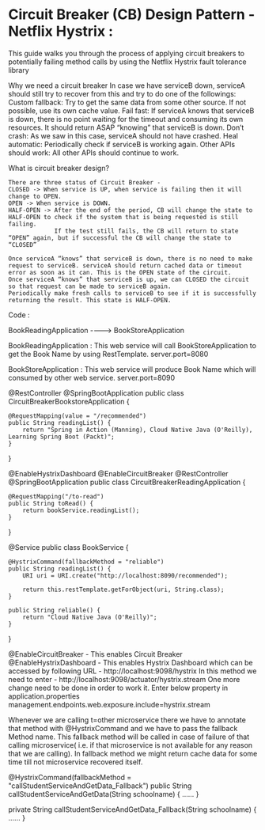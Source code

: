 # Circuit Breaker (CB) Design Pattern - Netflix Hystrix :

This guide walks you through the process of applying circuit breakers to potentially failing method calls by using the Netflix Hystrix fault tolerance library

Why we need a circuit breaker
	In case we have serviceB down, serviceA should still try to recover from this and try to do one of the followings:
	Custom fallback: 
		Try to get the same data from some other source. If not possible, use its own cache value.
	Fail fast: 
		If serviceA knows that serviceB is down, there is no point waiting for the timeout and consuming its own resources. It should return ASAP “knowing” that serviceB is down.
	Don’t crash: 
		As we saw in this case, serviceA should not have crashed.
	Heal automatic: 
		Periodically check if serviceB is working again.
	Other APIs should work: 
		All other APIs should continue to work.
		
What is circuit breaker design?
	
	There are three status of Circuit Breaker - 
	CLOSED -> When service is UP, when service is failing then it will change to OPEN.
	OPEN -> When service is DOWN.
	HALF-OPEN -> After the end of the period, CB will change the state to HALF-OPEN to check if the system that is being requested is still failing. 
				 If the test still fails, the CB will return to state “OPEN” again, but if successful the CB will change the state to “CLOSED”

	Once serviceA “knows” that serviceB is down, there is no need to make request to serviceB. serviceA should return cached data or timeout error as soon as it can. This is the OPEN state of the circuit.
	Once serviceA “knows” that serviceB is up, we can CLOSED the circuit so that request can be made to serviceB again.
	Periodically make fresh calls to serviceB to see if it is successfully returning the result. This state is HALF-OPEN.

Code : 

BookReadingApplication ----> BookStoreApplication

BookReadingApplication :
	This web service will call BookStoreApplication to get the Book Name by using RestTemplate.
	server.port=8080
	
BookStoreApplication :
	This web service will produce Book Name which will consumed by other web service.
	server.port=8090 


@RestController
@SpringBootApplication
public class CircuitBreakerBookstoreApplication {

	@RequestMapping(value = "/recommended")
	public String readingList() {
		return "Spring in Action (Manning), Cloud Native Java (O'Reilly), Learning Spring Boot (Packt)";
	}
}

@EnableHystrixDashboard
@EnableCircuitBreaker
@RestController
@SpringBootApplication
public class CircuitBreakerReadingApplication {

	@RequestMapping("/to-read")
	public String toRead() {
		return bookService.readingList();
	}
}

@Service
public class BookService {

	@HystrixCommand(fallbackMethod = "reliable")
	public String readingList() {
		URI uri = URI.create("http://localhost:8090/recommended");

		return this.restTemplate.getForObject(uri, String.class);
	}

	public String reliable() {
		return "Cloud Native Java (O'Reilly)";
	}
}

@EnableCircuitBreaker - This enables Circuit Breaker
@EnableHystrixDashboard - This enables Hystrix Dashboard which can be accessed by following URL -
http://localhost:9098/hystrix
In this method we need to enter - http://localhost:9098/actuator/hystrix.stream
One more change need to be done in order to work it. Enter below property in application.properties
management.endpoints.web.exposure.include=hystrix.stream

Whenever we are calling t=other microservice there we have to annotate that method with @HystrixCommand and we have to pass the fallback Method name.
This fallback method will be called in case of failure of that calling microservice( i.e. if that microservice is not available for any reason that we are calling). In fallback method we might return cache data for some time till not microservice recovered itself.

@HystrixCommand(fallbackMethod = "callStudentServiceAndGetData_Fallback")
public String callStudentServiceAndGetData(String schoolname) {
	......
}

private String callStudentServiceAndGetData_Fallback(String schoolname) {
	......
}
